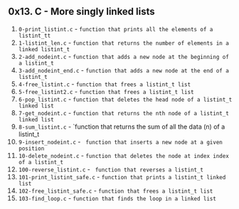 ## 0x13. C - More singly linked lists
1. `0-print_listint.c` - `function that prints all the elements of a listint_tt`
2. `1-listint_len.c` - `function that returns the number of elements in a linked listint_t`
3. `2-add_nodeint.c` - `function that adds a new node at the beginning of a listint_t`
4. `3-add_nodeint_end.c` - `function that adds a new node at the end of a listint_t`
5. `4-free_listint.c` - `function that frees a listint_t list`
6. `5-free_listint2.c` - `function that frees a listint_t list`
7. `6-pop_listint.c` - `function that deletes the head node of a listint_t linked list`
8. `7-get_nodeint.c` - `function that returns the nth node of a listint_t linked list`
9. `8-sum_listint.c` - `function that returns the sum of all the data (n) of a listint_t
9. `9-insert_nodeint.c` - ` function that inserts a new node at a given position`
10. `10-delete_nodeint.c` - `function that deletes the node at index index of a listint_t`
11. `100-reverse_listint.c` - ` function that reverses a listint_t`
12. `101-print_listint_safe.c` - `function that prints a listint_t linked list`
13. `102-free_listint_safe.c` - `function that frees a listint_t list`
14. `103-find_loop.c` - `function that finds the loop in a linked list`

